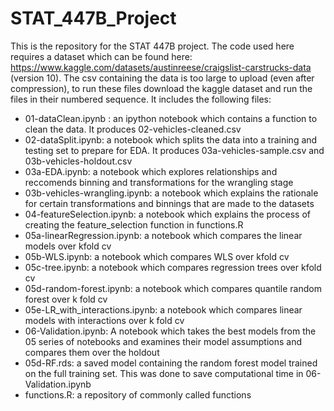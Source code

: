 # STAT_447B_Project
This is the repository for the STAT 447B project.
The code used here requires a dataset which can be found here: https://www.kaggle.com/datasets/austinreese/craigslist-carstrucks-data (version 10).
The csv containing the data is too large to upload (even after compression), to run these files download the kaggle dataset and run the files in their numbered sequence.
It includes the following files:
<ul>
<li> 01-dataClean.ipynb : an ipython notebook which contains a function to clean the data. It produces 02-vehicles-cleaned.csv </li>
<li> 02-dataSplit.ipynb: a notebook which splits the data into a training and testing set to prepare for EDA. It produces 03a-vehicles-sample.csv and 03b-vehicles-holdout.csv </li>
<li> 03a-EDA.ipynb: a notebook which explores relationships and reccomends binning and transformations for the wrangling stage </li>
<li> 03b-vehicles-wrangling.ipynb: a notebook which explains the rationale for certain transformations and binnings that are made to the datasets </li>
<li> 04-featureSelection.ipynb: a notebook which explains the process of creating the feature_selection function in functions.R </li>
<li> 05a-linearRegression.ipynb: a notebook which compares the linear models over kfold cv </li>
<li> 05b-WLS.ipynb: a notebook which compares WLS over kfold cv </li>
<li> 05c-tree.ipynb: a notebook which compares regression trees over kfold cv </li>
<li> 05d-random-forest.ipynb: a notebook which compares quantile random forest over k fold cv</li>
<li> 05e-LR_with_interactions.ipynb: a notebook which compares linear models with interactions over k fold cv</li>
<li> 06-Validation.ipynb: A notebook which takes the best models from the 05 series of notebooks and examines their model assumptions and compares them over the holdout </li>
<li> 05d-RF.rds: a saved model containing the random forest model trained on the full training set. This was done to save computational time in 06-Validation.ipynb </li>
<li> functions.R: a repository of commonly called functions </li>
</ul>
